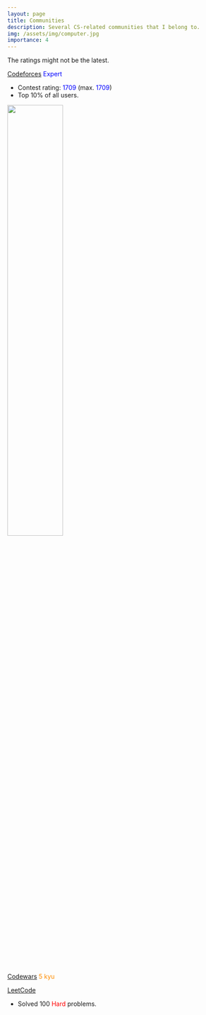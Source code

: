 ```yaml
---
layout: page
title: Communities
description: Several CS-related communities that I belong to.
img: /assets/img/computer.jpg
importance: 4
---
```

The ratings might not be the latest.

[Codeforces](https://codeforces.com/profile/elvispan) <span style="color:blue">Expert</span>
- Contest rating: <span style="color:blue">1709</span> (max. <span style="color:blue">1709</span>)
- Top 10% of all users.
<img src="https://elvis-pan.github.io/assets/img/Codeforces.png" width="50%" height="50%">

[Codewars](https://www.codewars.com/users/ElvisPan) <span style="color:darkorange">5 kyu</span>

[LeetCode](https://leetcode.com/elvis-pan/)
- Solved 100 <span style="color:red">Hard</span> problems.
